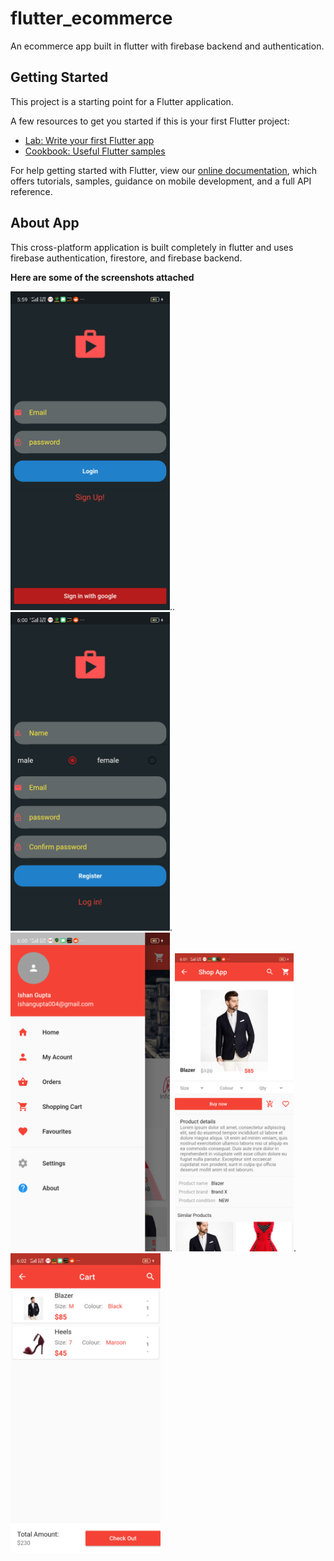 # flutter_ecommerce

An ecommerce app built in flutter with firebase backend and authentication.

## Getting Started

This project is a starting point for a Flutter application.

A few resources to get you started if this is your first Flutter project:

- [Lab: Write your first Flutter app](https://flutter.dev/docs/get-started/codelab)
- [Cookbook: Useful Flutter samples](https://flutter.dev/docs/cookbook)

For help getting started with Flutter, view our
[online documentation](https://flutter.dev/docs), which offers tutorials,
samples, guidance on mobile development, and a full API reference.

## About App

This cross-platform application is built completely in flutter and uses firebase authentication, firestore, and firebase backend.

**Here are some of the screenshots attached**

<img src="https://raw.githubusercontent.com/ishangupta4/Ecommerce/master/screenshots/1.png?token=AL22WHEZCN6UI5EJQVMOEI27AVLO4" alt="Input Distance" width="255"/>..
<img src="https://raw.githubusercontent.com/ishangupta4/Ecommerce/master/screenshots/2.png?token=AL22WHCMVWQVXTPVMJFR5QK7AVLTI" width="255"/>.
<img src="https://raw.githubusercontent.com/ishangupta4/Ecommerce/master/screenshots/3.png?token=AL22WHAOCXXWAYHPFDYKXGC7AVLYU" width="255"/>.
<img src="https://raw.githubusercontent.com/ishangupta4/Ecommerce/master/screenshots/4.png?token=AL22WHAKR7VDSOMHZ7X74YS7AVL3C" width="190"/>.
<img src="https://raw.githubusercontent.com/ishangupta4/Ecommerce/master/screenshots/5.png?token=AL22WHGZ4MWCYEOLP556E4C7AVMD2" width="240"/>
